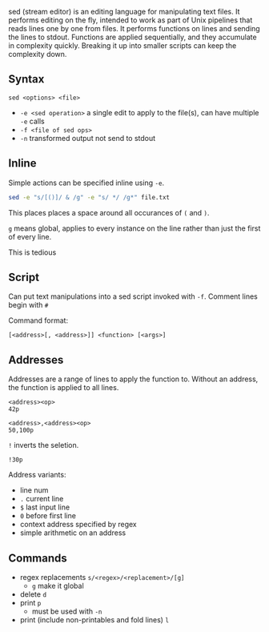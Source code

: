 sed (stream editor) is an editing language for manipulating text files.  It performs editing on the fly, intended to work as part of Unix pipelines that reads lines one by one from files.  It performs functions on lines and sending the lines to stdout. Functions are applied sequentially, and they accumulate in complexity quickly.  Breaking it up into smaller scripts can keep the complexity down.

## Syntax

`sed <options> <file>`

- `-e <sed operation>` a single edit to apply to the file(s), can have multiple `-e` calls
- `-f <file of sed ops>`
- `-n` transformed output not send to stdout

## Inline

Simple actions can be specified inline using `-e`.

```sh
sed -e "s/[()]/ & /g" -e "s/ */ /g*" file.txt
```

This places places a space around all occurances of `(` and `)`.

`g` means global, applies to every instance on the line rather than just the first of every line.

This is tedious

## Script

Can put text manipulations into a sed script invoked with `-f`.  Comment lines begin with `#` 

Command format:
```
[<address>[, <address>]] <function> [<args>]
```


## Addresses

Addresses are a range of lines to apply the function to. Without an address, the function is applied to all lines.

```
<address><op>
42p
```

```
<address>,<address><op>
50,100p
```

`!` inverts the seletion.

```
!30p
```

Address variants:

- line num
- `.` current line
- `$` last input line
- `0` before first line
- context address specified by regex
- simple arithmetic on an address

## Commands

- regex replacements `s/<regex>/<replacement>/[g]`
	- `g` make it global
- delete `d`
- print `p`
	- must be used with `-n`
- print (include  non-printables and fold lines) `l`

